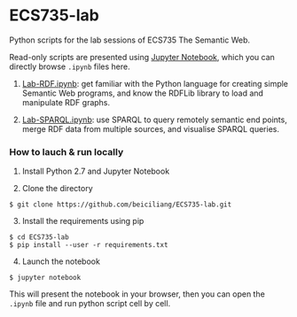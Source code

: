 # ECS735-lab
Python scripts for the lab sessions of ECS735 The Semantic Web.

Read-only scripts are presented using [Jupyter Notebook](http://jupyter.org/index.html), which you can directly browse `.ipynb` files here.

1. [Lab-RDF.ipynb](https://nbviewer.jupyter.org/github/beiciliang/ECS735-lab/blob/master/Lab-RDF.ipynb): get familiar with the Python language for creating simple Semantic Web programs, and know the RDFLib library to load and manipulate RDF graphs.

2. [Lab-SPARQL.ipynb](https://nbviewer.jupyter.org/github/beiciliang/ECS735-lab/blob/master/Lab-SPARQL.ipynb): use SPARQL to query remotely semantic end points, merge RDF data from multiple sources, and visualise SPARQL queries.


### How to lauch & run locally
1. Install Python 2.7 and Jupyter Notebook

2. Clone the directory
```
$ git clone https://github.com/beiciliang/ECS735-lab.git
```

3. Install the requirements using pip
```
$ cd ECS735-lab
$ pip install --user -r requirements.txt
```

4. Launch the notebook
```
$ jupyter notebook
```

This will present the notebook in your browser, then you can open the `.ipynb` file and run python script cell by cell.
